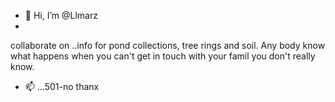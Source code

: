- 👋 Hi, I’m @Llmarz
-
 collaborate on ..info for pond collections, tree rings and soil. Any body know what happens when you can't get in touch with your famil
you don't really know.
- 📫  ...501-no thanx


<!---
(le) appears on your GitHub profile.
You can click the Preview link to take a l
--->

